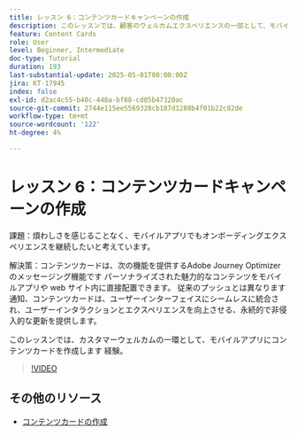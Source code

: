 ```yaml
---
title: レッスン 6：コンテンツカードキャンペーンの作成
description: このレッスンでは、顧客のウェルカムエクスペリエンスの一部として、モバイルアプリにコンテンツカードを作成します。
feature: Content Cards
role: User
level: Beginner, Intermediate
doc-type: Tutorial
duration: 193
last-substantial-update: 2025-05-01T00:00:00Z
jira: KT-17945
index: false
exl-id: d2ac4c55-b40c-448a-bf88-cd85b47320ac
source-git-commit: 2744e115ee5569328cb187d1288b4f01b22c82de
workflow-type: tm+mt
source-wordcount: '122'
ht-degree: 4%

---
```


# レッスン 6：コンテンツカードキャンペーンの作成

課題：煩わしさを感じることなく、モバイルアプリでもオンボーディングエクスペリエンスを継続したいと考えています。

解決策：コンテンツカードは、次の機能を提供するAdobe Journey Optimizerのメッセージング機能です
パーソナライズされた魅力的なコンテンツをモバイルアプリや web サイト内に直接配置できます。 従来のプッシュとは異なります
通知、コンテンツカードは、ユーザーインターフェイスにシームレスに統合され、ユーザーインタラクションとエクスペリエンスを向上させる、永続的で非侵入的な更新を提供します。

このレッスンでは、カスタマーウェルカムの一環として、モバイルアプリにコンテンツカードを作成します
経験。

>[!VIDEO](https://video.tv.adobe.com/v/3457973/?learn=on&enablevpops)

## その他のリソース

* [コンテンツカードの作成](/help/channels/create-content-cards.md)
